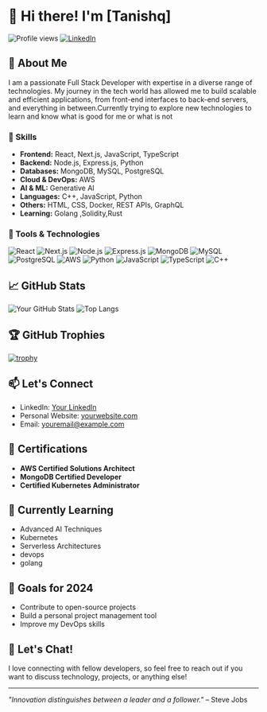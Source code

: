 # 👋 Hi there! I'm [Tanishq]

![Profile views](https://komarev.com/ghpvc/?username=Tanishq1604&color=brightgreen)
[![LinkedIn](https://img.shields.io/badge/LinkedIn-0077B5?logo=linkedin&logoColor=white)](https://www.linkedin.com/in/tanishq-b80b66286/)


## 🚀 About Me

I am a passionate Full Stack Developer with expertise in a diverse range of technologies. My journey in the tech world has allowed me to build scalable and efficient applications, from front-end interfaces to back-end servers, and everything in between.Currently trying to explore new technologies to learn and know what is good for me or what is not 

### 🌟 Skills

- **Frontend:** React, Next.js, JavaScript, TypeScript
- **Backend:** Node.js, Express.js, Python
- **Databases:** MongoDB, MySQL, PostgreSQL
- **Cloud & DevOps:** AWS
- **AI & ML:** Generative AI
- **Languages:** C++, JavaScript, Python
- **Others:** HTML, CSS, Docker, REST APIs, GraphQL
- **Learning:** Golang ,Solidity,Rust

### 🔧 Tools & Technologies

![React](https://img.shields.io/badge/React-20232A?style=for-the-badge&logo=react&logoColor=61DAFB)
![Next.js](https://img.shields.io/badge/Next.js-000000?style=for-the-badge&logo=nextdotjs&logoColor=white)
![Node.js](https://img.shields.io/badge/Node.js-43853D?style=for-the-badge&logo=nodedotjs&logoColor=white)
![Express.js](https://img.shields.io/badge/Express.js-404D59?style=for-the-badge)
![MongoDB](https://img.shields.io/badge/MongoDB-4EA94B?style=for-the-badge&logo=mongodb&logoColor=white)
![MySQL](https://img.shields.io/badge/MySQL-4479A1?style=for-the-badge&logo=mysql&logoColor=white)
![PostgreSQL](https://img.shields.io/badge/PostgreSQL-316192?style=for-the-badge&logo=postgresql&logoColor=white)
![AWS](https://img.shields.io/badge/AWS-232F3E?style=for-the-badge&logo=amazon-aws&logoColor=white)
![Python](https://img.shields.io/badge/Python-3776AB?style=for-the-badge&logo=python&logoColor=white)
![JavaScript](https://img.shields.io/badge/JavaScript-323330?style=for-the-badge&logo=javascript&logoColor=F7DF1E)
![TypeScript](https://img.shields.io/badge/TypeScript-007ACC?style=for-the-badge&logo=typescript&logoColor=white)
![C++](https://img.shields.io/badge/C++-00599C?style=for-the-badge&logo=cplusplus&logoColor=white)

## 📈 GitHub Stats

![Your GitHub Stats](https://github-readme-stats.vercel.app/api?username=Tanishq1604&show_icons=true&theme=radical)
![Top Langs](https://github-readme-stats.vercel.app/api/top-langs/?username=Tanishq1604&layout=compact&theme=radical)

## 🏆 GitHub Trophies

[![trophy](https://github-profile-trophy.vercel.app/?username=Tanishq1604&theme=onedark)](https://github.com/Tanishq1604/github-profile-trophy)


## 📫 Let's Connect

- LinkedIn: [Your LinkedIn](https://www.linkedin.com/in/tanishq-b80b66286/)
- Personal Website: [yourwebsite.com](https://yourwebsite.com)
- Email: [youremail@example.com](tanishq162005@gmail.com)



## 📝 Certifications

- **AWS Certified Solutions Architect**
- **MongoDB Certified Developer**
- **Certified Kubernetes Administrator**

## 🌱 Currently Learning

- Advanced AI Techniques
- Kubernetes
- Serverless Architectures
- devops
- golang

## 🎯 Goals for 2024

- Contribute to open-source projects
- Build a personal project management tool
- Improve my DevOps skills

## 💬 Let's Chat!

I love connecting with fellow developers, so feel free to reach out if you want to discuss technology, projects, or anything else!

---

*"Innovation distinguishes between a leader and a follower."* – Steve Jobs


